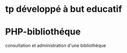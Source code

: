 # tp développé à but educatif

# PHP-bibliothéque
consultation et administration d'une bibliothèque
